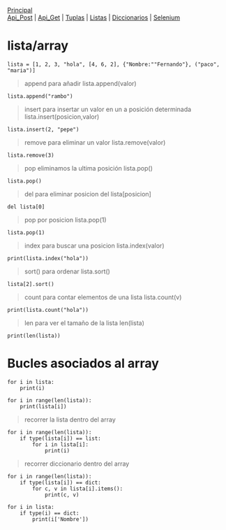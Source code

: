 [Principal](../README.md)<br/>
[Api_Post](READMEPOST.md) | [Api_Get](READMEGET.md)  | [Tuplas](READMETupleSet.md) | [Listas](READMELIST.md) | [Diccionarios](READMEDIC.md) | [Selenium](../Selenium/README.md)
# lista/array
    lista = [1, 2, 3, "hola", [4, 6, 2], {"Nombre:""Fernando"}, ("paco", "maria")]
> append para añadir lista.append(valor)

    lista.append("rambo")

> insert para insertar un valor en un a posición determinada lista.insert(posicion,valor)

    lista.insert(2, "pepe")

> remove para eliminar un valor lista.remove(valor)

    lista.remove(3)

> pop eliminamos la ultima posición lista.pop()

    lista.pop()

> del para eliminar posicion del lista[posicion]

    del lista[0]
> pop por posicion lista.pop(1)

    lista.pop(1)

> index para buscar una posicion lista.index(valor)

    print(lista.index("hola"))
> sort() para ordenar lista.sort()

    lista[2].sort()

> count para contar elementos de una lista lista.count(v)

    print(lista.count("hola"))

> len para ver el tamaño de la lista len(lista)

    print(len(lista))

# Bucles asociados al array

    for i in lista:
        print(i)

    for i in range(len(lista)):
        print(lista[i])

> recorrer la lista dentro del array
 
    for i in range(len(lista)):
        if type(lista[i]) == list:
            for i in lista[i]:
                print(i)

> recorrer diccionario dentro del array

    for i in range(len(lista)):
        if type(lista[i]) == dict:
            for c, v in lista[i].items():
                print(c, v)
            
    for i in lista:
        if type(i) == dict:
            print(i['Nombre'])
